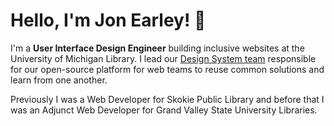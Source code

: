 # Hello, I'm Jon Earley! 🦜

I'm a **User Interface Design Engineer** building inclusive websites at the University of Michigan Library. I lead our [Design System team](http://design-system.lib.umich.edu/) responsible for our open-source platform for web teams to reuse common solutions and learn from one another.

Previously I was a Web Developer for Skokie Public Library and before that I was an Adjunct Web Developer for Grand Valley State University Libraries.
